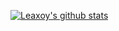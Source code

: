 [![Leaxoy's github stats](https://github-readme-stats.vercel.app/api?username=leaxoy&show_icons=true)](https://github.com/anuraghazra/github-readme-stats)

<!--
**leaxoy/leaxoy** is a ✨ _special_ ✨ repository because its `README.md` (this file) appears on your GitHub profile.

Here are some ideas to get you started:

- 🔭 I’m currently working on ...
- 🌱 I’m currently learning ...
- 👯 I’m looking to collaborate on ...
- 🤔 I’m looking for help with ...
- 💬 Ask me about ...
- 📫 How to reach me: ...
- 😄 Pronouns: ...
- ⚡ Fun fact: ...
-->
